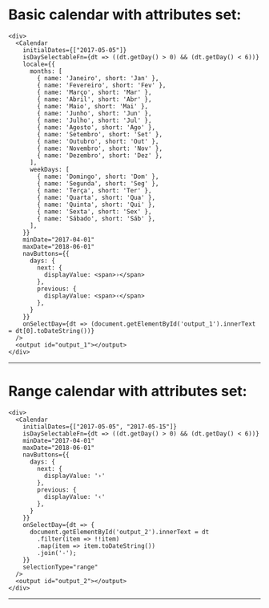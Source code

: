 # Basic calendar with attributes set:

    <div>
      <Calendar
        initialDates={["2017-05-05"]}
        isDaySelectableFn={dt => ((dt.getDay() > 0) && (dt.getDay() < 6))}
        locale={{
          months: [
            { name: 'Janeiro', short: 'Jan' },
            { name: 'Fevereiro', short: 'Fev' },
            { name: 'Março', short: 'Mar' },
            { name: 'Abril', short: 'Abr' },
            { name: 'Maio', short: 'Mai' },
            { name: 'Junho', short: 'Jun' },
            { name: 'Julho', short: 'Jul' },
            { name: 'Agosto', short: 'Ago' },
            { name: 'Setembro', short: 'Set' },
            { name: 'Outubro', short: 'Out' },
            { name: 'Novembro', short: 'Nov' },
            { name: 'Dezembro', short: 'Dez' },
          ],
          weekDays: [
            { name: 'Domingo', short: 'Dom' },
            { name: 'Segunda', short: 'Seg' },
            { name: 'Terça', short: 'Ter' },
            { name: 'Quarta', short: 'Qua' },
            { name: 'Quinta', short: 'Qui' },
            { name: 'Sexta', short: 'Sex' },
            { name: 'Sábado', short: 'Sáb' },
          ],
        }}
        minDate="2017-04-01"
        maxDate="2018-06-01"
        navButtons={{
          days: {
            next: {
              displayValue: <span>›</span>
            },
            previous: {
              displayValue: <span>‹</span>
            },
          }
        }}
        onSelectDay={dt => (document.getElementById('output_1').innerText = dt[0].toDateString())}
      />
      <output id="output_1"></output>
    </div>


---

# Range calendar with attributes set:

    <div>
      <Calendar
        initialDates={["2017-05-05", "2017-05-15"]}
        isDaySelectableFn={dt => ((dt.getDay() > 0) && (dt.getDay() < 6))}
        minDate="2017-04-01"
        maxDate="2018-06-01"
        navButtons={{
          days: {
            next: {
              displayValue: '›'
            },
            previous: {
              displayValue: '‹'
            },
          }
        }}
        onSelectDay={dt => {
          document.getElementById('output_2').innerText = dt
            .filter(item => !!item)
            .map(item => item.toDateString())
            .join('-');
        }}
        selectionType="range"
      />
      <output id="output_2"></output>
    </div>
---

